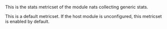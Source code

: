 This is the stats metricset of the module nats collecting generic stats.

This is a default metricset. If the host module is unconfigured, this metricset is enabled by default.
